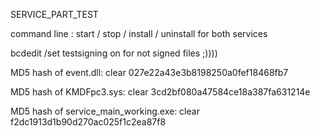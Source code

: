SERVICE_PART_TEST

command line :
start / stop / install / uninstall for both services 


bcdedit  /set  testsigning  on 
for not signed  files ;))))

MD5 hash of event.dll:              clear
027e22a43e3b8198250a0fef18468fb7  

MD5 hash of KMDFpc3.sys:            clear
3cd2bf080a47584ce18a387fa631214e

MD5 hash of service_main_working.exe:  clear
f2dc1913d1b90d270ac025f1c2ea87f8
